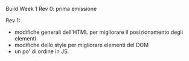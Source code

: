 Build Week 1
Rev 0: prima emissione

Rev 1:
- modifiche generali dell'HTML per migliorare il posizionamento degli elementi
- modifiche dello style per migliorare elementi del DOM
- un po' di ordine in JS.